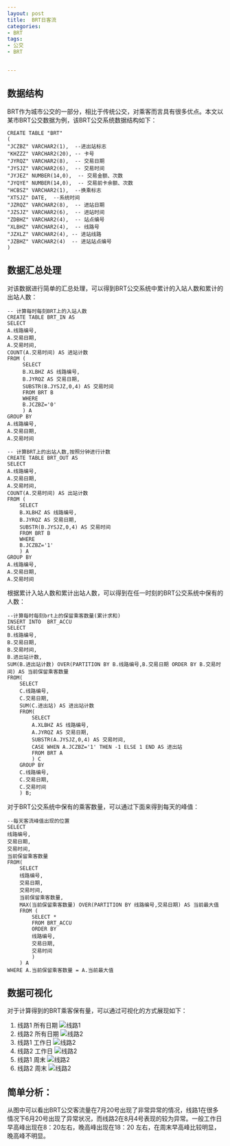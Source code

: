 ```yaml
---
layout: post
title:  BRT日客流
categories:
- BRT
tags:
- 公交
- BRT


---
```


## 数据结构
BRT作为城市公交的一部分，相比于传统公交，对乘客而言具有很多优点。本文以某市BRT公交数据为例，该BRT公交系统数据结构如下：

	CREATE TABLE "BRT"
	(    
	"JCZBZ" VARCHAR2(1),  --进出站标志
    "KHZZZ" VARCHAR2(20), -- 卡号
    "JYRQZ" VARCHAR2(8),  -- 交易日期
    "JYSJZ" VARCHAR2(6),  -- 交易时间
    "JYJEZ" NUMBER(14,0),  -- 交易金额、次数
    "JYQYE" NUMBER(14,0),  -- 交易前卡余额、次数
    "HCBSZ" VARCHAR2(1),  --换乘标志
    "XTSJZ" DATE,  --系统时间
    "JZRQZ" VARCHAR2(8),  -- 进站日期
    "JZSJZ" VARCHAR2(6),  -- 进站时间
    "ZDBHZ" VARCHAR2(4),  -- 站点编号
    "XLBHZ" VARCHAR2(4),  -- 线路号
    "JZXLZ" VARCHAR2(4), -- 进站线路
    "JZBHZ" VARCHAR2(4)  -- 进站站点编号
	)
	
## 数据汇总处理

对该数据进行简单的汇总处理，可以得到BRT公交系统中累计的入站人数和累计的出站人数：

	-- 计算每时每刻BRT上的入站人数
	CREATE TABLE BRT_IN AS 
	SELECT 
	A.线路编号,
	A.交易日期, 
	A.交易时间,
	COUNT(A.交易时间) AS 进站计数 
	FROM (
	     SELECT 
	     B.XLBHZ AS 线路编号, 
	     B.JYRQZ AS 交易日期, 
	     SUBSTR(B.JYSJZ,0,4) AS 交易时间 
	     FROM BRT B 
	     WHERE 
	     B.JCZBZ='0'
	     ) A
	GROUP BY 
	A.线路编号,
	A.交易日期,
	A.交易时间
	
	-- 计算BRT上的出站人数,按照分钟进行计数
	CREATE TABLE BRT_OUT AS 
	SELECT 
	A.线路编号,
	A.交易日期, 
	A.交易时间,
	COUNT(A.交易时间) AS 出站计数 
	FROM (
		SELECT 
		B.XLBHZ AS 线路编号, 
		B.JYRQZ AS 交易日期, 
		SUBSTR(B.JYSJZ,0,4) AS 交易时间 
		FROM BRT B 
		WHERE 
		B.JCZBZ='1'
		) A
	GROUP BY 
	A.线路编号,
	A.交易日期,
	A.交易时间
	
根据累计入站人数和累计出站人数，可以得到在任一时刻的BRT公交系统中保有的人数：
	
	--计算每时每刻brt上的保留乘客数量(累计求和)
	INSERT INTO  BRT_ACCU 
	SELECT 
	B.线路编号,
	B.交易日期,
	B.交易时间,
	B.进出站计数,
	SUM(B.进出站计数) OVER(PARTITION BY B.线路编号,B.交易日期 ORDER BY B.交易时间) AS 当前保留乘客数量
	FROM(
		SELECT 
		C.线路编号,
		C.交易日期,
		SUM(C.进出站) AS 进出站计数 
		FROM(
			SELECT 
			A.XLBHZ AS 线路编号,
			A.JYRQZ AS 交易日期,
			SUBSTR(A.JYSJZ,0,4) AS 交易时间,
			CASE WHEN A.JCZBZ='1' THEN -1 ELSE 1 END AS 进出站
			FROM BRT A 
			) C
		GROUP BY 
		C.线路编号,
		C.交易日期,
		C.交易时间 
		) B;
		
对于BRT公交系统中保有的乘客数量，可以通过下面来得到每天的峰值：
	
	--每天客流峰值出现的位置
	SELECT 
	线路编号,
	交易日期,
	交易时间,
	当前保留乘客数量
	FROM(
		SELECT 
		线路编号,
		交易日期,
		交易时间,
		当前保留乘客数量,
		MAX(当前保留乘客数量) OVER(PARTITION BY 线路编号,交易日期) AS 当前最大值
		FROM (
			SELECT * 
			FROM BRT_ACCU 
			ORDER BY 
			线路编号,
			交易日期,
			交易时间
			)
		) A
	WHERE A.当前保留乘客数量 = A.当前最大值


## 数据可视化

对于计算得到的BRT乘客保有量，可以通过可视化的方式展现如下：
1. 线路1 所有日期
![线路1](/media/img/bus/bus1.png "BRT 线路1每日客流")
2. 线路2 所有日期
![线路2](/media/img/bus/bus2.png "BRT 线路2每日客流")
3. 线路1 工作日
![线路2](/media/img/bus/bus1_workday.png "BRT 线路1工作日客流")
4. 线路2 工作日
![线路2](/media/img/bus/bus2_workday.png "BRT 线路2工作日客流")
5. 线路1 周末
![线路2](/media/img/bus/bus1_workend.png "BRT 线路1周末客流")
6. 线路2 周末
![线路2](/media/img/bus/bus2_workend.png "BRT 线路2周末客流")

## 简单分析：
从图中可以看出BRT公交客流量在7月20号出现了非常异常的情况，线路1在很多情况下6月20号出现了异常状况，而线路2在8月4号表现的较为异常。一般工作日早高峰出现在8：20左右，晚高峰出现在18：20 左右，在周末早高峰比较明显，晚高峰不明显。
